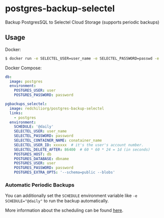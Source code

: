 # postgres-backup-selectel

Backup PostgresSQL to Selectel Cloud Storage (supports periodic backups)

## Usage

Docker:
```sh
$ docker run -e SELECTEL_USER=user_name -e SELECTEL_PASSWORD=passwd -e SELECTEL_CONTAINER_NAME=container -e SELECTEL_DELETE_AFTER=86400 -e POSTGRES_DATABASE=dbname -e POSTGRES_USER=user -e POSTGRES_PASSWORD=password -e POSTGRES_HOST=localhost redchiliorg/postgres-backup-selectel
```

Docker Compose:
```yaml
db:
  image: postgres
  environment:
    POSTGRES_USER: user
    POSTGRES_PASSWORD: password

pgbackups_selectel:
  image: redchiliorg/postgres-backup-selectel
  links:
    - postgres
  environment:
    SCHEDULE: '@daily'
    SELECTEL_USER: user_name
    SELECTEL_PASSWORD: password
    SELECTEL_CONTAINER_NAME: conatainer_name
    SELECTEL_USER_ID: xxxxxx  # it's the user's account number.
    SELECTEL_DELETE_AFTER: 86400  # 60 * 60 * 24 = 1d (in seconds)
    POSTGRES_HOST: db
    POSTGRES_DATABASE: dbname
    POSTGRES_USER: user
    POSTGRES_PASSWORD: password
    POSTGRES_EXTRA_OPTS: '--schema=public --blobs'
```

### Automatic Periodic Backups

You can additionally set the `SCHEDULE` environment variable like `-e SCHEDULE="@daily"` to run the backup automatically.

More information about the scheduling can be found [here](http://godoc.org/github.com/robfig/cron#hdr-Predefined_schedules).
